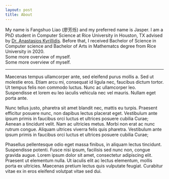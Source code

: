 ```yaml
---
layout: post
title: About
---
```

<p>
My name is Fangshuo Liao (廖芳烁) and my preferred name is Jasper. I am a PhD student in Computer Science at Rice University in Houston, TX advised by <a href="https://akyrillidis.github.io/about/">Dr. Anastasios Kyrillidis</a>. Before that, I received Bachelor of Science in Computer science and Bachelor of Arts in Mathematcs degree from Rice University in 2020.
<br>
Some more overview of myself.
<br>
Some more overview of myself.
</p>

<hr>

<p>
Maecenas tempus ullamcorper ante, sed eleifend purus mollis a. Sed ut molestie eros. Etiam arcu mi, consequat id ligula nec, faucibus dictum tortor. Ut tempus felis non commodo luctus. Nunc ac ullamcorper leo. Suspendisse et lorem eu leo iaculis vehicula nec vel mauris. Nullam eget porta ante.
</p>

<p>
Nunc tellus justo, pharetra sit amet blandit nec, mattis eu turpis. Praesent efficitur posuere nunc, non dapibus lectus placerat eget. Vestibulum ante ipsum primis in faucibus orci luctus et ultrices posuere cubilia Curae; Aenean a tincidunt velit. Nam ac ultricies metus. Morbi non erat ac nunc rutrum congue. Aliquam ultrices viverra felis quis pharetra. Vestibulum ante ipsum primis in faucibus orci luctus et ultrices posuere cubilia Curae;
</p>

<p>
Phasellus pellentesque odio eget massa finibus, in aliquam lectus tincidunt. Suspendisse potenti. Fusce nisi ipsum, facilisis sed nunc non, congue gravida augue. Lorem ipsum dolor sit amet, consectetur adipiscing elit. Praesent ut elementum nulla. Ut iaculis elit ac lectus elementum, mollis porta ex ultricies. Maecenas pretium lectus quis vulputate feugiat. Curabitur vitae ex in eros eleifend volutpat vitae sed dui.
</p>
